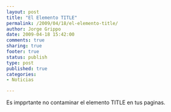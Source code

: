 ```yaml
--- 
layout: post
title: "El Elemento TITLE"
permalink: /2009/04/18/el-elemento-title/
author: Jorge Grippo
date: 2009-04-18 15:42:00
comments: true
sharing: true
footer: true
status: publish
type: post
published: true
categories: 
- Noticias

---
```

<!-- 78 -->
Es impprtante no contaminar el elemento TITLE en tus paginas.

